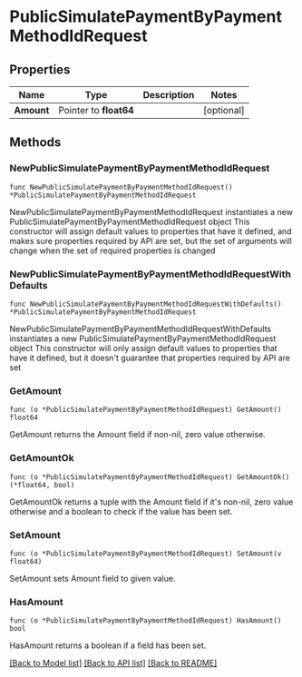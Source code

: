 # PublicSimulatePaymentByPaymentMethodIdRequest

## Properties

Name | Type | Description | Notes
------------ | ------------- | ------------- | -------------
**Amount** | Pointer to **float64** |  | [optional] 

## Methods

### NewPublicSimulatePaymentByPaymentMethodIdRequest

`func NewPublicSimulatePaymentByPaymentMethodIdRequest() *PublicSimulatePaymentByPaymentMethodIdRequest`

NewPublicSimulatePaymentByPaymentMethodIdRequest instantiates a new PublicSimulatePaymentByPaymentMethodIdRequest object
This constructor will assign default values to properties that have it defined,
and makes sure properties required by API are set, but the set of arguments
will change when the set of required properties is changed

### NewPublicSimulatePaymentByPaymentMethodIdRequestWithDefaults

`func NewPublicSimulatePaymentByPaymentMethodIdRequestWithDefaults() *PublicSimulatePaymentByPaymentMethodIdRequest`

NewPublicSimulatePaymentByPaymentMethodIdRequestWithDefaults instantiates a new PublicSimulatePaymentByPaymentMethodIdRequest object
This constructor will only assign default values to properties that have it defined,
but it doesn't guarantee that properties required by API are set

### GetAmount

`func (o *PublicSimulatePaymentByPaymentMethodIdRequest) GetAmount() float64`

GetAmount returns the Amount field if non-nil, zero value otherwise.

### GetAmountOk

`func (o *PublicSimulatePaymentByPaymentMethodIdRequest) GetAmountOk() (*float64, bool)`

GetAmountOk returns a tuple with the Amount field if it's non-nil, zero value otherwise
and a boolean to check if the value has been set.

### SetAmount

`func (o *PublicSimulatePaymentByPaymentMethodIdRequest) SetAmount(v float64)`

SetAmount sets Amount field to given value.

### HasAmount

`func (o *PublicSimulatePaymentByPaymentMethodIdRequest) HasAmount() bool`

HasAmount returns a boolean if a field has been set.


[[Back to Model list]](../README.md#documentation-for-models) [[Back to API list]](../README.md#documentation-for-api-endpoints) [[Back to README]](../README.md)


